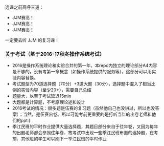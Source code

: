 选课之前高呼三遍：

- JJM赛高！
- JJM赛高！
- JJM赛高！

一定要去听 JJM 的复习课！

### 关于考试（基于2016-17秋冬操作系统考试）
- 2016是操作系统理论和实验合并的第一年，本repo内独立的理论部分A4内容是不够的，没有考第一章概念（如操作系统提供的服务等），这部分可以用实验内容替换。
- 考试题型为70道选择题（70分）+3道大题（30分），选择题中混入了相当比例的实验内容（至少20+），需要自己总结
- 题量大，以至于考试延迟15min
- 大题都是计算题，不考原理论述和设计
- 2016考试的情况：很多题是伍赛的复习题（虽然他自己也没讲过，所以也没答案）；当然，是伍赛出卷。所以可能考前更重要的是打听当年的出卷老师和他们的ppt:)
- 季江民班的平时作业提供大量选择题，其题目部分来自于往年卷，又因为每年的出题老师都会参照往年卷，故考试中出现一些季江民班布置的选择题，在考前，其他班的学生可以刷下一季江民班的平时作业
